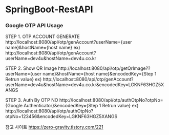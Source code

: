 # SpringBoot-RestAPI

### Google OTP API Usage ###
STEP 1. OTP ACCOUNT GENERATE
http://localhost:8080/api/otp/genAccount?userName={user name}&hostName={host name}
ex) http://localhost:8080/api/otp/genAccount?userName=dev4u&hostName=dev4u.co.kr

STEP 2. Show QR Image 
http://localhost:8080/api/otp/getQrImage??userName={user name}&hostName={host name}&encodedKey={Step 1 Retrun value}
ex) http://localhost:8080/api/otp/genAccount?userName=dev4u&hostName=dev4u.co.kr&encodedKey=LGKNF63HGZ5XANGS

STEP 3. Auth By OTP NO
http://localhost:8080/api/otp/authOtpNo?otpNo={Google Authenticator}&encodedKey={Step 1 Retrun value}
ex) http://localhost:8080/api/otp/authOtpNo?otpNo=123456&encodedKey=LGKNF63HGZ5XANGS


참고 사이트
https://zero-gravity.tistory.com/221
